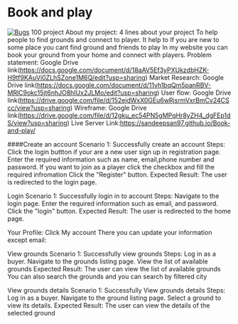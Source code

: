 # Book and play
[![Bugs](https://sonarcloud.io/api/project_badges/measure?project=fssa-batch3_sandeep.prakash__web_project&metric=bugs)](https://sonarcloud.io/summary/new_code?id=fssa-batch3_sandeep.prakash__web_project)
 100 project
About my project: 4 lines about your project
To help people to find grounds and connect to player.
 It help to If you are new to some place you cant find ground and friends to play 
 In my website you can book your ground from your home and connect with players.
Problem statement: Google Drive link(https://docs.google.com/document/d/18aAV5Ef3yPXUkzdbHZK-H9tf9KAuVi0ZLhSZone1M6Q/edit?usp=sharing)
Market Research: Google Drive link(https://docs.google.com/document/d/11vh1bqQm5panRBV-MRlC9okc15jt6nhJO8hIUx2JLMo/edit?usp=sharing)
User flow: Google Drive link(https://drive.google.com/file/d/152ejdWxX0GEu6wRjsrmVxrBmCv24CScc/view?usp=sharing)
Wireframe: Google Drive link(https://drive.google.com/file/d/12gku_ec54PN5gMPqHr8yZH4_dgFEp1dS/view?usp=sharing)
Live Server Link:https://sandeepsan97.github.io/Book-and-play/




####Create an account
Scenario 1: Successfully create an account
Steps:
Click the login buttton if your are a new user sign up in registration page.
Enter the required information such as name, email,phone number and password.
If you want to join as a player click the checkbox and fill the required infromation
Click the "Register" button.
Expected Result:
The user is redirected to the login page.

Login 
Scenario 1: Successfully login in to account
Steps:
Navigate to the login page.
Enter the required information such as email, and password.
Click the "login" button.
Expected Result:
The user is redirected to the home page.


Your Profile:
Click My account 
There you can update your information except email:


View grounds
Scenario 1: Successfully view grounds
Steps:
Log in as a buyer.
Navigate to the grounds listing page.
View the list of available grounds
Expected Result:
The user can view the list of available grounds
 You can also search the grounds and you can search by filtered city





View grounds details
Scenario 1: Successfully 
View grounds details
Steps:
Log in as a buyer.
Navigate to the ground listing page.
Select a ground to view its details.
Expected Result:
The user can view the details of the selected ground

